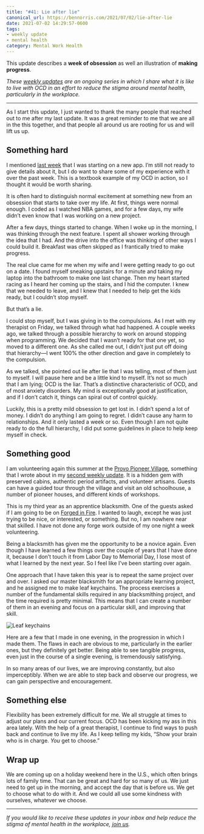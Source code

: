 ```yaml
---
title: "#41: Lie after lie"
canonical_url: https://bennorris.com/2021/07/02/lie-after-lie
date: 2021-07-02 14:29:57-0600
tags:
- weekly update
- mental health
category: Mental Work Health
---
```


This update describes a **week of obsession** as well an illustration of **making progress**.

_These [weekly updates](https://bennorris.com/tags/weekly-update/) are an ongoing series in which I share what it is like to live with OCD in an effort to reduce the stigma around mental health, particularly in the workplace._

***

As I start this update, I just wanted to thank the many people that reached out to me after my last update. It was a great reminder to me that we are all in the this together, and that people all around us are rooting for us and will lift us up.

## Something hard

I mentioned [last week](http://www.mentalworkhealth.org/2021/06/24/a-rough-week.html) that I was starting on a new app. I’m still not ready to give details about it, but I do want to share some of my experience with it over the past week. This is a textbook example of my OCD in action, so I thought it would be worth sharing.

It is often hard to distinguish normal excitement at something new from an obsession that starts to take over my life. At first, things were normal enough. I coded as I watched NBA games, and for a few days, my wife didn’t even know that I was working on a new project.

After a few days, things started to change. When I woke up in the morning, I was thinking through the next feature. I spent all shower working through the idea that I had. And the drive into the office was thinking of other ways I could build it. Breakfast was often skipped as I frantically tried to make progress.

The real clue came for me when my wife and I were getting ready to go out on a date. I found myself sneaking upstairs for a minute and taking my laptop into the bathroom to make one last change. Then my heart started racing as I heard her coming up the stairs, and I hid the computer. I knew that we needed to leave, and I knew that I needed to help get the kids ready, but I couldn’t stop myself.

But that’s a lie.

I could stop myself, but I was giving in to the compulsions. As I met with my therapist on Friday, we talked through what had happened. A couple weeks ago, we talked through a possible hierarchy to work on around stopping when programming. We decided that I wasn’t ready for that one yet, so moved to a different one. As she called me out, I didn’t just put off doing that hierarchy—I went 100% the other direction and gave in completely to the compulsion.

As we talked, she pointed out lie after lie that I was telling, most of them just to myself. I will pause here and be a little kind to myself. It’s not so much that I am lying; OCD is the liar. That’s a distinctive characteristic of OCD, and of most anxiety disorders. My mind is exceptionally good at justification, and if I don’t catch it, things can spiral out of control quickly.

Luckily, this is a pretty mild obsession to get lost in. I didn’t spend a lot of money. I didn’t do anything I am going to regret. I didn’t cause any harm to relationships. And it only lasted a week or so. Even though I am not quite ready to do the full hierarchy, I did put some guidelines in place to help keep myself in check.


## Something good

I am volunteering again this summer at the [Provo Pioneer Village](http://www.provopioneervillage.org/), something that I wrote about in my [second weekly update](https://bennorris.com/2020/09/08/rebecoming-a-novice). It is a hidden gem with preserved cabins, authentic period artifacts, and volunteer artisans. Guests can have a guided tour through the village and visit an old schoolhouse, a number of pioneer houses, and different kinds of workshops.

This is my third year as an apprentice blacksmith. One of the guests asked if I am going to be on [Forged in Fire](https://en.wikipedia.org/wiki/Forged_in_Fire_(TV_series)). I wanted to laugh, except he was just trying to be nice, or interested, or something. But no, I am nowhere near that skilled. I have not done any forge work outside of my one night a week volunteering.

Being a blacksmith has given me the opportunity to be a novice again. Even though I have learned a few things over the couple of years that I have done it, because I don’t touch it from Labor Day to Memorial Day, I lose most of what I learned by the next year. So I feel like I’ve been starting over again.

One approach that I have taken this year is to repeat the same project over and over. I asked our master blacksmith for an appropriate learning project, and he assigned me to make leaf keychains. The process exercises a number of the fundamental skills required in any blacksmithing project, and the time required is pretty minimal. This means that I can create a number of them in an evening and focus on a particular skill, and improving that skill.

![Leaf keychains](https://media.bennorris.com/images/mentalworkhealth/uploads/2021/3a7099f80f.jpg)

Here are a few that I made in one evening, in the progression in which I made them. The flaws in each are obvious to me, particularly in the earlier ones, but they definitely get better. Being able to see tangible progress, even just in the course of a single evening, is tremendously satisfying.

In so many areas of our lives, we are improving constantly, but also imperceptibly. When we are able to step back and observe our progress, we can gain perspective and encouragement.


## Something else

Flexibility has been extremely difficult for me. We all struggle at times to adjust our plans and our current focus. OCD has been kicking my ass in this area lately. With the help of a great therapist, I continue to find ways to push back and continue to live my life. As I keep telling my kids, “Show your brain who is in charge. _You_ get to choose.”


## Wrap up

We are coming up on a holiday weekend here in the U.S., which often brings lots of family time. That can be great and hard for so many of us. We just need to get up in the morning, and accept the day that is before us. We get to choose what to do with it. And we could all use some kindness with ourselves, whatever we choose.

***

_If you would like to receive these updates in your inbox and help reduce the stigma of mental health in the workplace, [join us](https://bennorris.com/subscribe/mwh/)._
